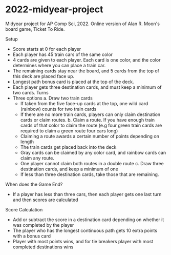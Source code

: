 # 2022-midyear-project
Midyear project for AP Comp Sci, 2022. Online version of Alan R. Moon's board game, Ticket To Ride. 

Setup
- Score starts at 0 for each player
- Each player has 45 train cars of the same color
- 4 cards are given to each player. Each card is one color, and the color determines where you can place a train car. 
- The remaining cards stay near the board, and 5 cards from the top of this deck are placed face up.
- Longest path bonus card is placed at the top of the deck. 
- Each player gets three destination cards, and must keep a minimum of two cards. 
Turns
- Three options
  a. Draw two train cards
     - If taken from the five face-up cards at the top, one wild card (rainbow) counts for two train cards
     - If there are no more train cards, players can only claim destination cards or claim routes. 
  b. Claim a route. If you have enough train cards of that color to claim the route (e.g four green train cards are required to claim a green  route four cars long)
     - Claiming a route awards a certain number of points depending on length
     - The train cards get placed back into the deck
     - Gray cards can be claimed by any color card, and rainbow cards can claim any route. 
     - One player cannot claim both routes in a double route
  c. Draw three destination cards, and keep a minimum of one
     - If less than three destination cards, take those that are remaining. 

When does the Game End?
- If a player has less than three cars, then each player gets one last turn and then scores are calculated

Score Calculation
- Add or subtract the score in a destination card depending on whether it was completed by the player
- The player who has the longest continuous path gets 10 extra points with a bonus card
- Player with most points wins, and for tie breakers player with most completed destinations wins
